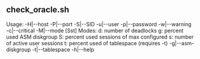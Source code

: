 
## check_oracle.sh
  Usage:
    -H|--host <host>
    -P|--port <port>
    -S|--SID <SID>
    -u|--user <db user>
    -p|--password <db password>
    -w|--warning <warning threshold>
    -c|--critical <critical threshold>
    -M|--mode [Sst]
      Modes:
      d: number of deadlocks
      g: percent used ASM diskgroup
      S: percent used sessions of max configured
      s: number of active user sessions
      t: percent used of tablespace (requires -t)
    -g|--asm-diskgroup <ASM diskgroup name>
    -t|--tablespace <tablespace name>
    -h|--help
